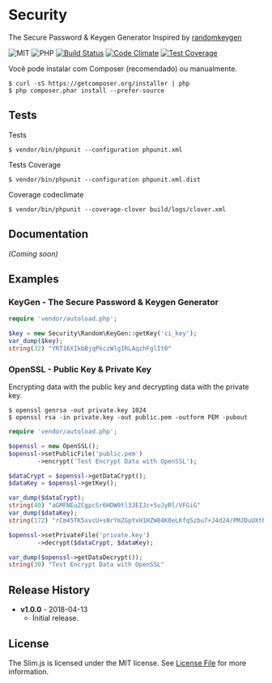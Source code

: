 # Security
The Secure Password &amp; Keygen Generator
Inspired by [randomkeygen](https://randomkeygen.com/#)

![MIT](https://img.shields.io/badge/license-MIT-lightgrey.svg?style=flat-square)
![PHP](https://img.shields.io/badge/language-PHP%20%3E%3D%205.4-green.svg)
[![Build Status](https://travis-ci.org/rbarros/Security.svg?branch=master)](https://travis-ci.org/rbarros/Security)
[![Code Climate](https://codeclimate.com/github/rbarros/Security/badges/gpa.svg)](https://codeclimate.com/github/rbarros/Security)
[![Test Coverage](https://codeclimate.com/github/rbarros/Security/badges/coverage.svg)](https://codeclimate.com/github/rbarros/Security/coverage)

Você pode instalar com Composer (recomendado) ou manualmente.

```
$ curl -sS https://getcomposer.org/installer | php
$ php composer.phar install --prefer-source
```

## Tests

Tests
```
$ vendor/bin/phpunit --configuration phpunit.xml
```

Tests Coverage
```
$ vendor/bin/phpunit --configuration phpunit.xml.dist
```

Coverage codeclimate
```
$ vendor/bin/phpunit --coverage-clover build/logs/clover.xml
```
## Documentation
_(Coming soon)_

## Examples


### KeyGen - The Secure Password & Keygen Generator

```php
require 'vendor/autoload.php';

$key = new Security\Random\KeyGen::getKey('ci_key');
var_dump($key);
string(32) "YRT16XIkbBjqPkczWlgIRLAqzhFglIt0"
```

### OpenSSL - Public Key & Private Key

Encrypting data with the public key and decrypting data with the private key.

```
$ openssl genrsa -out private.key 1024
$ openssl rsa -in private.key -out public.pem -outform PEM -pubout
```

```php
require 'vendor/autoload.php';

$openssl = new OpenSSL();
$openssl->setPublicFile('public.pem')
        ->encrypt('Test Encrypt Data with OpenSSL');

$dataCrypt = $openssl->getDataCrypt();
$dataKey = $openssl->getKey();

var_dump($dataCrypt);
string(40) "aGMFNEuZCgpcSr6HDW9tl3JEIJc+5uJyRl/VFGiG"
var_dump($dataKey);
string(172) "rCm45TK5xvcU+sNrYmZGpYxH1HZW84K0eLKfqSzbu7+J4d24/PMJDuUXth4ulRbxfdwEt8sphAn7kG9cQZ/9UHjnDfN5Ck1foZ3q08OvsyFsuDlefrSSWpRSRKFirg8X7ZnP+M0Amh2/ngBcCapUM9dh+ILobUV2aC6wgCGsTv8="

$openssl->setPrivateFile('private.key')
        ->decrypt($dataCrypt, $dataKey);

var_dump($openssl->getDataDecrypt());
string(30) "Test Encrypt Data with OpenSSL"
```

## Release History

* **v1.0.0** - 2018-04-13
   - Initial release.

## License

The Slim.js is licensed under the MIT license. See [License File](LICENSE) for more information.
